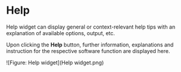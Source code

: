 # Help

Help widget can display general or context-relevant help tips with an explanation of available options, output, etc. 

Upon clicking the **Help** button, further information, explanations and instruction for the respective software function are displayed here.

![Figure: Help widget](Help widget.png)

[//]:# (TODO:Update the Figure of help widget, after integrating the manual into software)
